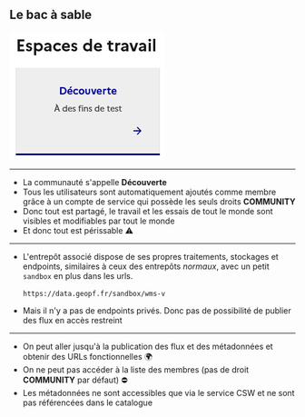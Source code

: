 ## Le bac à sable

![Espace Découverte sur le tableau de bord](images/decouverte-sur-tableau-de-bord.png)

------

* La communauté s'appelle **Découverte**
* Tous les utilisateurs sont automatiquement ajoutés comme membre grâce à un compte de service qui possède les seuls droits **COMMUNITY**
* Donc tout est partagé, le travail et les essais de tout le monde sont visibles et modifiables par tout le monde
* Et donc tout est périssable ⚠️

------

* L'entrepôt associé dispose de ses propres traitements, stockages et endpoints, similaires à ceux des entrepôts *normaux*, avec un petit `sandbox` en plus dans les urls.
  ```url
  https://data.geopf.fr/sandbox/wms-v
  ```

* Mais il n'y a pas de endpoints privés. Donc pas de possibilité de publier des flux en accès restreint

------

* On peut aller jusqu'à la publication des flux et des métadonnées et obtenir des URLs fonctionnelles 🌍
* On ne peut pas accéder à la liste des membres (pas de droit **COMMUNITY** par défaut) ⛔
* Les métadonnées ne sont accessibles que via le service CSW et ne sont pas référencées dans le catalogue